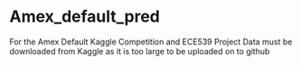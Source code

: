 # Amex_default_pred
For the Amex Default Kaggle Competition and ECE539 Project
Data must be downloaded from Kaggle as it is too large to be uploaded on to github
